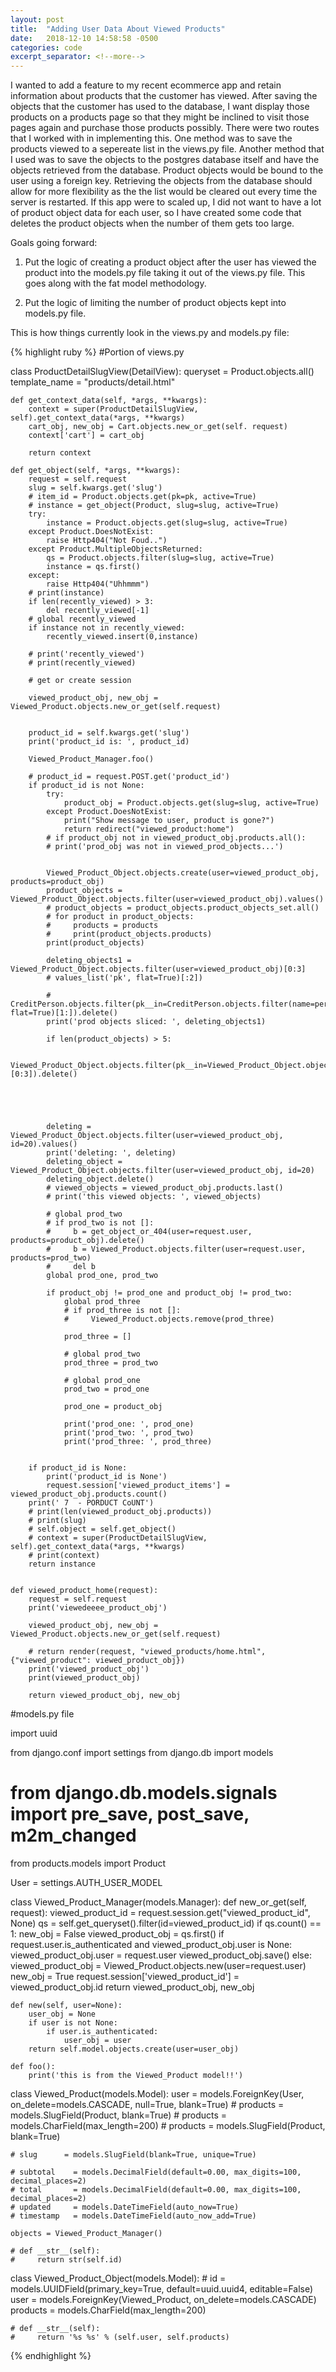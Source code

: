 ```yaml
---
layout: post
title:  "Adding User Data About Viewed Products"
date:   2018-12-10 14:58:58 -0500
categories: code
excerpt_separator: <!--more-->
---
```

I wanted to add a feature to my recent ecommerce app and retain information about products that the customer has viewed.  After saving the objects that the customer has used to the database, I want display those products on a products page so that they might be inclined to visit those pages again and purchase those products possibly.  There were two routes that I worked with in implementing this.  One method was to save the products viewed to a sepereate list in the views.py file.  Another method that I used was to save the objects to the postgres database itself and have the objects retrieved from the database.  Product objects would be bound to the user using a foreign key.  Retrieving the objects from the database should allow for more flexibility as the the list would be cleared out every time the server is restarted.  If this app were to scaled up, I did not want to have a lot of product object data for each user, so I have created some code that deletes the product objects when the number of them gets too large.  

Goals going forward:

1. Put the logic of creating a product object after the user has viewed the product into the models.py file taking it out of the views.py file.  This goes along with the fat model methodology. 

2. Put the logic of limiting the number of product objects kept into models.py file.  

This is how things currently look in the views.py and models.py file:      



{% highlight ruby %}
#Portion of views.py


class ProductDetailSlugView(DetailView):
    queryset = Product.objects.all()
    template_name = "products/detail.html"

    def get_context_data(self, *args, **kwargs):
        context = super(ProductDetailSlugView, self).get_context_data(*args, **kwargs)
        cart_obj, new_obj = Cart.objects.new_or_get(self. request)
        context['cart'] = cart_obj

        return context

    def get_object(self, *args, **kwargs):
        request = self.request
        slug = self.kwargs.get('slug')
        # item_id = Product.objects.get(pk=pk, active=True)
        # instance = get_object(Product, slug=slug, active=True)
        try:
            instance = Product.objects.get(slug=slug, active=True)
        except Product.DoesNotExist:
            raise Http404("Not Foud..")
        except Product.MultipleObjectsReturned:
            qs = Product.objects.filter(slug=slug, active=True)
            instance = qs.first()
        except:
            raise Http404("Uhhmmm")
        # print(instance)
        if len(recently_viewed) > 3:
            del recently_viewed[-1]
        # global recently_viewed
        if instance not in recently_viewed:
            recently_viewed.insert(0,instance)

        # print('recently_viewed')
        # print(recently_viewed)

        # get or create session 

        viewed_product_obj, new_obj = Viewed_Product.objects.new_or_get(self.request)


        product_id = self.kwargs.get('slug')
        print('product_id is: ', product_id)

        Viewed_Product_Manager.foo()
       
        # product_id = request.POST.get('product_id')
        if product_id is not None:
            try:
                product_obj = Product.objects.get(slug=slug, active=True)
            except Product.DoesNotExist:
                print("Show message to user, product is gone?")
                return redirect("viewed_product:home")
            # if product_obj not in viewed_product_obj.products.all():
            # print('prod_obj was not in viewed_prod_objects...')
            

            Viewed_Product_Object.objects.create(user=viewed_product_obj, products=product_obj)
            product_objects = Viewed_Product_Object.objects.filter(user=viewed_product_obj).values()
            # product_objects = product_objects.product_objects_set.all()
            # for product in product_objects:
            #     products = products
            #     print(product_objects.products)
            print(product_objects)

            deleting_objects1 = Viewed_Product_Object.objects.filter(user=viewed_product_obj)[0:3]
            # values_list('pk', flat=True)[:2])
            
            # CreditPerson.objects.filter(pk__in=CreditPerson.objects.filter(name=person.name).values_list('pk', flat=True)[1:]).delete()
            print('prod objects sliced: ', deleting_objects1)

            if len(product_objects) > 5:

                Viewed_Product_Object.objects.filter(pk__in=Viewed_Product_Object.objects.filter(user=viewed_product_obj).values_list('pk',flat=True)[0:3]).delete()





            deleting = Viewed_Product_Object.objects.filter(user=viewed_product_obj, id=20).values()
            print('deleting: ', deleting)
            deleting_object = Viewed_Product_Object.objects.filter(user=viewed_product_obj, id=20)
            deleting_object.delete()
            # viewed_objects = viewed_product_obj.products.last()
            # print('this viewed objects: ', viewed_objects)

            # global prod_two
            # if prod_two is not []:
            #     b = get_object_or_404(user=request.user, products=product_obj).delete()
            #     b = Viewed_Product.objects.filter(user=request.user, products=prod_two)
            #     del b
            global prod_one, prod_two

            if product_obj != prod_one and product_obj != prod_two:
                global prod_three 
                # if prod_three is not []:
                #     Viewed_Product.objects.remove(prod_three)
      
                prod_three = []

                # global prod_two
                prod_three = prod_two

                # global prod_one
                prod_two = prod_one    

                prod_one = product_obj

                print('prod_one: ', prod_one)
                print('prod_two: ', prod_two)
                print('prod_three: ', prod_three)                


        if product_id is None:
            print('product_id is None')        
            request.session['viewed_product_items'] = viewed_product_obj.products.count()
        print(' 7  - PORDUCT CoUNT')    
        # print(len(viewed_product_obj.products))    
        # print(slug)
        # self.object = self.get_object() 
        # context = super(ProductDetailSlugView, self).get_context_data(*args, **kwargs)
        # print(context)
        return instance


    def viewed_product_home(request):
        request = self.request   
        print('viewedeeee_product_obj')
        
        viewed_product_obj, new_obj = Viewed_Product.objects.new_or_get(self.request)

        # return render(request, "viewed_products/home.html", {"viewed_product": viewed_product_obj})
        print('viewed_product_obj')
        print(viewed_product_obj)

        return viewed_product_obj, new_obj


#models.py file 

import uuid

from django.conf import settings
from django.db import models
# from django.db.models.signals import pre_save, post_save, m2m_changed

from products.models import Product


User = settings.AUTH_USER_MODEL

class Viewed_Product_Manager(models.Manager):
    def new_or_get(self, request):
        viewed_product_id = request.session.get("viewed_product_id", None)
        qs = self.get_queryset().filter(id=viewed_product_id)
        if qs.count() == 1:
            new_obj = False
            viewed_product_obj = qs.first()
            if request.user.is_authenticated and viewed_product_obj.user is None:
                viewed_product_obj.user = request.user
                viewed_product_obj.save()
        else:
            viewed_product_obj = Viewed_Product.objects.new(user=request.user)
            new_obj = True
            request.session['viewed_product_id'] = viewed_product_obj.id
        return viewed_product_obj, new_obj

    def new(self, user=None):
        user_obj = None
        if user is not None:
            if user.is_authenticated:
                user_obj = user
        return self.model.objects.create(user=user_obj)

    def foo():
    	print('this is from the Viewed_Product model!!')

class Viewed_Product(models.Model):
    user        = models.ForeignKey(User,  on_delete=models.CASCADE, null=True, blank=True)
    # products    = models.SlugField(Product, blank=True)
    # products    = models.CharField(max_length=200)
    # products    = models.SlugField(Product, blank=True)

    

	# slug 		= models.SlugField(blank=True, unique=True)

    # subtotal    = models.DecimalField(default=0.00, max_digits=100, decimal_places=2)
    # total       = models.DecimalField(default=0.00, max_digits=100, decimal_places=2)
    # updated     = models.DateTimeField(auto_now=True)
    # timestamp   = models.DateTimeField(auto_now_add=True)

    objects = Viewed_Product_Manager()

    # def __str__(self):
    #     return str(self.id)

class Viewed_Product_Object(models.Model):
    # id          = models.UUIDField(primary_key=True, default=uuid.uuid4, editable=False)
    user        = models.ForeignKey(Viewed_Product,  on_delete=models.CASCADE)
    products    = models.CharField(max_length=200)

    # def __str__(self):
    #     return '%s %s' % (self.user, self.products)


{% endhighlight %}



